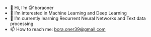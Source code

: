 - 👋 Hi, I’m @1boraoner
- 👀 I’m interested in Machine Learning and Deep Learning 
- 🌱 I’m currently learning Recurrent Neural Networks and Text data processing
- 📫 How to reach me: bora.oner39@gmail.com

<!---
1boraoner/1boraoner is a ✨ special ✨ repository because its `README.md` (this file) appears on your GitHub profile.
You can click the Preview link to take a look at your changes.
--->
